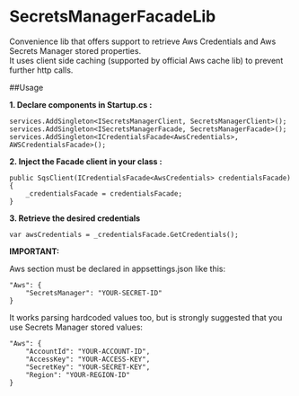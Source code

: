 # SecretsManagerFacadeLib
Convenience lib that offers support to retrieve Aws Credentials and Aws Secrets Manager stored properties.  
It uses client side caching (supported by official Aws cache lib) to prevent further http calls.

##Usage

**1. Declare components in Startup.cs :**

```
services.AddSingleton<ISecretsManagerClient, SecretsManagerClient>();
services.AddSingleton<ISecretsManagerFacade, SecretsManagerFacade>();
services.AddSingleton<ICredentialsFacade<AwsCredentials>, AWSCredentialsFacade>();
```

**2. Inject the Facade client in your class :**

```
public SqsClient(ICredentialsFacade<AwsCredentials> credentialsFacade)
{
    _credentialsFacade = credentialsFacade;
}
```

**3. Retrieve the desired credentials**

```
var awsCredentials = _credentialsFacade.GetCredentials();
```


**IMPORTANT:**

Aws section must be declared in appsettings.json like this:

```
"Aws": {
    "SecretsManager": "YOUR-SECRET-ID"
}
```

It works parsing hardcoded values too, but is strongly suggested that you use Secrets Manager stored values:

```
"Aws": {
    "AccountId": "YOUR-ACCOUNT-ID",
    "AccessKey": "YOUR-ACCESS-KEY",
    "SecretKey": "YOUR-SECRET-KEY",
    "Region": "YOUR-REGION-ID"
}
```
